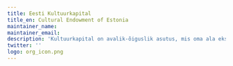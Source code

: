 ```yaml
---
title: Eesti Kultuurkapital
title_en: Cultural Endowment of Estonia
maintainer_name:
maintainer_email:
description: 'Kultuurkapital on avalik-õiguslik asutus, mis oma ala eksperte kaasates toetab kultuuri ja sporti ning tugevdab nõnda eesti kultuuri elujõudu.'
twitter: ''
logo: org_icon.png
---
```

